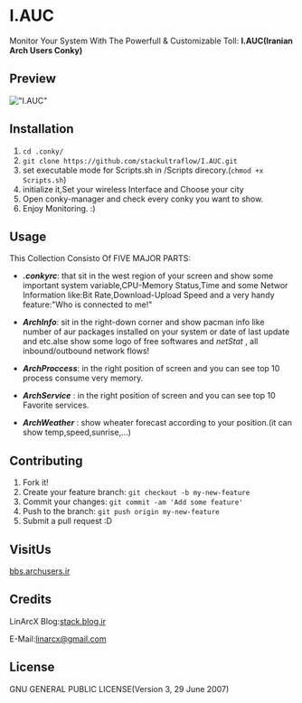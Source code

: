 # I.AUC
Monitor Your System With The Powerfull & Customizable Toll: **I.AUC(Iranian Arch Users Conky)**

## Preview
!["I.AUC"](http://uupload.ir/files/9uxw_screenshot_from_2017-01-14_21-17-57.png "I.AUC")

## Installation
1. `cd .conky/` 
2. `git clone https://github.com/stackultraflow/I.AUC.git`
3. set executable mode for Scripts.sh in /Scripts direcory.(`chmod +x Scripts.sh`)
4. initialize it,Set your wireless Interface and Choose your city
5. Open conky-manager and check every conky you want to show.
6. Enjoy Monitoring. :)

## Usage
This Collection Consisto Of FIVE MAJOR PARTS:

- **_.conkyrc_**: that sit in the west region of your screen and show some important system variable,CPU-Memory Status,Time and some Networ Information like:Bit Rate,Download-Upload Speed and a very handy feature:"Who is connected to me!"
+ **_ArchInfo_**: sit in the right-down corner and show pacman info like number of aur packages installed on your system or date of last update and etc.alse show some logo of free softwares and _netStat_ , all inbound/outbound network flows!
- **_ArchProccess_**: in the right position of screen and you can see top 10 process consume very memory.
+ **_ArchService_** : in the right position of screen and you can see top 10 Favorite services.
- **_ArchWeather_** : show wheater forecast according to your position.(it can show temp,speed,sunrise,...)

## Contributing
1. Fork it!
2. Create your feature branch: `git checkout -b my-new-feature`
3. Commit your changes: `git commit -am 'Add some feature'`
4. Push to the branch: `git push origin my-new-feature`
5. Submit a pull request :D


## VisitUs
[bbs.archusers.ir](http://bbs.archusers.ir/index.php)
## Credits
LinArcX
Blog:[stack.blog.ir](http://stack.blog.ir/)

E-Mail:linarcx@gmail.com
## License
GNU GENERAL PUBLIC LICENSE(Version 3, 29 June 2007)


